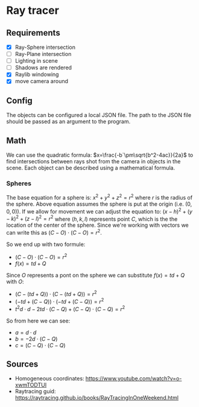 # Ray tracer

## Requirements
- [x] Ray-Sphere intersection
- [ ] Ray-Plane intersection
- [ ] Lighting in scene
- [ ] Shadows are rendered
- [x] Raylib windowing
- [x] move camera around

## Config
The objects can be configured a local JSON file. The path to the JSON file should be passed as an argument to the program.

## Math
We can use the quadratic formula: $x=\frac{-b`\pm\sqrt{b^2-4ac}}{2a}$ to find intersections between rays shot from the camera in objects in the scene. Each object can be described using a mathematical formula.

### Spheres
The base equation for a sphere is: $x^2+y^2+z^2=r^2$ where $r$ is the radius of the sphere.
Above equation assumes the sphere is put at the origin (i.e. $(0, 0, 0)$). If we allow for movement we can adjust the equation to: $(x - h)^2 + (y - k)^2 + (z - l)^2=r^2$ where $(h, k, l)$ represents point $C$, which is the the location of the center of the sphere. Since we're working with vectors we can write this as $(C - O) \cdot (C - O)=r^2$.

So we end up with two formule:
- $(C - O) \cdot (C - O)=r^2$
- $f(x)=td + Q$

Since $O$ represents a pont on the sphere we can substitute $f(x)=td + Q$ with $O$:
- $(C - (td + Q)) \cdot (C - (td + Q)) = r^2$
- $(-td + (C - Q)) \cdot (-td + (C - Q)) = r^2$
- $t^2d \cdot d - 2td \cdot (C - Q) + (C - Q) \cdot (C - Q) = r^2$
  
So from here we can see:
- $a = d \cdot d$
- $b = -2d \cdot (C - Q)$
- $c = (C - Q) \cdot (C - Q)$

## Sources
* Homogeneous coordinates: https://www.youtube.com/watch?v=o-xwmTODTUI
* Raytracing guid: https://raytracing.github.io/books/RayTracingInOneWeekend.html
